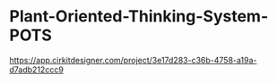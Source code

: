 # Plant-Oriented-Thinking-System-POTS

https://app.cirkitdesigner.com/project/3e17d283-c36b-4758-a19a-d7adb212ccc9
